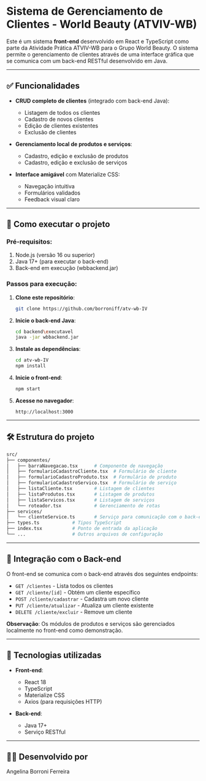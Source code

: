 # Sistema de Gerenciamento de Clientes - World Beauty (ATVIV-WB)

Este é um sistema **front-end** desenvolvido em React e TypeScript como parte da Atividade Prática ATVIV-WB para o Grupo World Beauty. O sistema permite o gerenciamento de clientes através de uma interface gráfica que se comunica com um back-end RESTful desenvolvido em Java.

---

## ✅ Funcionalidades

* **CRUD completo de clientes** (integrado com back-end Java):
  - Listagem de todos os clientes
  - Cadastro de novos clientes
  - Edição de clientes existentes
  - Exclusão de clientes

* **Gerenciamento local de produtos e serviços**:
  - Cadastro, edição e exclusão de produtos
  - Cadastro, edição e exclusão de serviços

* **Interface amigável** com Materialize CSS:
  - Navegação intuitiva
  - Formulários validados
  - Feedback visual claro

---

## 🚀 Como executar o projeto

### Pré-requisitos:
1. Node.js (versão 16 ou superior)
2. Java 17+ (para executar o back-end)
3. Back-end em execução (wbbackend.jar)

### Passos para execução:

1. **Clone este repositório**:
   ```bash
   git clone https://github.com/borroniff/atv-wb-IV
   ```

2. **Inicie o back-end Java**:
   ```bash
   cd backend\executavel
   java -jar wbbackend.jar
   ```

3. **Instale as dependências**:
   ```bash
   cd atv-wb-IV
   npm install
   ```

4. **Inicie o front-end**:
   ```bash
   npm start
   ```

5. **Acesse no navegador**:
   ```
   http://localhost:3000
   ```

---

## 🛠 Estrutura do projeto
```bash
src/
├── componentes/
│   ├── barraNavegacao.tsx      # Componente de navegação
│   ├── formularioCadastroCliente.tsx  # Formulário de cliente
│   ├── formularioCadastroProduto.tsx  # Formulário de produto
│   ├── formularioCadastroServico.tsx  # Formulário de serviço
│   ├── listaCliente.tsx        # Listagem de clientes
│   ├── listaProdutos.tsx       # Listagem de produtos
│   ├── listaServicos.tsx       # Listagem de serviços
│   └── roteador.tsx            # Gerenciamento de rotas
├── services/
│   └── clienteService.ts       # Serviço para comunicação com o back-end
├── types.ts            # Tipos TypeScript
├── index.tsx           # Ponto de entrada da aplicação
└── ...                 # Outros arquivos de configuração
```

---

## 🔌 Integração com o Back-end

O front-end se comunica com o back-end através dos seguintes endpoints:

- `GET /clientes` - Lista todos os clientes
- `GET /cliente/[id]` - Obtém um cliente específico
- `POST /cliente/cadastrar` - Cadastra um novo cliente
- `PUT /cliente/atualizar` - Atualiza um cliente existente
- `DELETE /cliente/excluir` - Remove um cliente

**Observação**: Os módulos de produtos e serviços são gerenciados localmente no front-end como demonstração.

---

## 🧪 Tecnologias utilizadas

- **Front-end**:
  - React 18
  - TypeScript
  - Materialize CSS
  - Axios (para requisições HTTP)

- **Back-end**:
  - Java 17+
  - Serviço RESTful

---

## 👨‍💻 Desenvolvido por
Angelina Borroni Ferreira  
